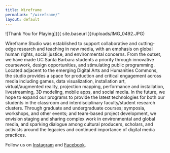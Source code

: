 ```yaml
---
title: Wireframe
permalink: "/wireframe/"
layout: default
---
```


![Thank You for Playing]({{ site.baseurl }}/uploads/IMG_0492.JPG)

Wireframe Studio was established to support collaborative and cutting-edge research and teaching in new media, with an emphasis on global human rights, social justice, and environmental concerns. From the outset, we have made UC Santa Barbara students a priority through innovative coursework, design opportunities, and stimulating public programming. Located adjacent to the emerging Digital Arts and Humanities Commons, the studio provides a space for production and critical engagement across media including games, data visualization, installation art, virtual/augmented reality, projection mapping, performance and installation, livestreaming, 3D modeling, mobile apps, and social media. In the future, we hope to expand our programs to provide the latest technologies for both our students in the classroom and interdisciplinary faculty/student research clusters. Through graduate and undergraduate courses; symposia, workshops, and other events; and team-based project development, we envision staging and sharing complex work in environmental and global media, and sparking dialogue among cultural producers, scholars, and activists around the legacies and continued importance of digital media practices.

Follow us on [Instagram](https://www.instagram.com/wireframeucsb/) and [Facebook](https://www.facebook.com/wireframeucsb/).